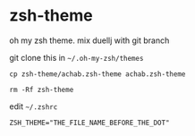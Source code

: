 # zsh-theme
oh my zsh theme. mix duellj with git branch

git clone this in ```~/.oh-my-zsh/themes```

```cp zsh-theme/achab.zsh-theme achab.zsh-theme```

```rm -Rf zsh-theme```

edit ```~/.zshrc```

```ZSH_THEME="THE_FILE_NAME_BEFORE_THE_DOT"```
